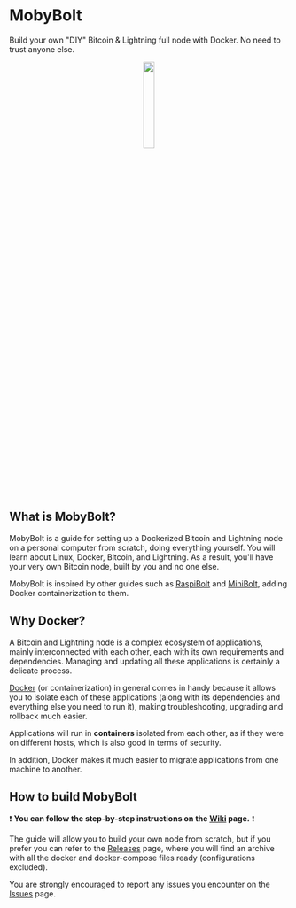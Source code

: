 # MobyBolt
Build your own "DIY" Bitcoin & Lightning full node with Docker. No need to trust anyone else.
<p align="center"><img src="https://github.com/tulliolo/mobybolt/assets/23398432/acd39919-f306-4455-9f01-0ba73336e10b" width=20%></p>

## What is MobyBolt?
MobyBolt is a guide for setting up a Dockerized Bitcoin and Lightning node on a personal computer from scratch, doing everything yourself. You will learn about Linux, Docker, Bitcoin, and Lightning. As a result, you'll have your very own Bitcoin node, built by you and no one else.

MobyBolt is inspired by other guides such as [RaspiBolt](https://raspibolt.org/) and [MiniBolt](https://v2.minibolt.info/), adding Docker containerization to them.

## Why Docker?
A Bitcoin and Lightning node is a complex ecosystem of applications, mainly interconnected with each other, each with its own requirements and dependencies.
Managing and updating all these applications is certainly a delicate process.

[Docker](https://www.docker.com/) (or containerization) in general comes in handy because it allows you to isolate each of these applications (along with its dependencies and everything else you need to run it), making troubleshooting, upgrading and rollback much easier.

Applications will run in **containers** isolated from each other, as if they were on different hosts, which is also good in terms of security. 

In addition, Docker makes it much easier to migrate applications from one machine to another.

## How to build MobyBolt
❗ **You can follow the step-by-step instructions on the [Wiki](https://github.com/tulliolo/mobybolt/wiki) page.** ❗

The guide will allow you to build your own node from scratch, but if you prefer you can refer to the [Releases](https://github.com/tulliolo/mobybolt/releases) page, where you will find an archive with all the docker and docker-compose files ready (configurations excluded).

You are strongly encouraged to report any issues you encounter on the [Issues](https://github.com/tulliolo/mobybolt/issues) page.
